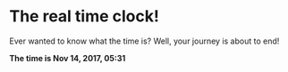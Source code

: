 # The real time clock!

Ever wanted to know what the time is? Well, your journey is about to end!

**The time is Nov 14, 2017, 05:31**